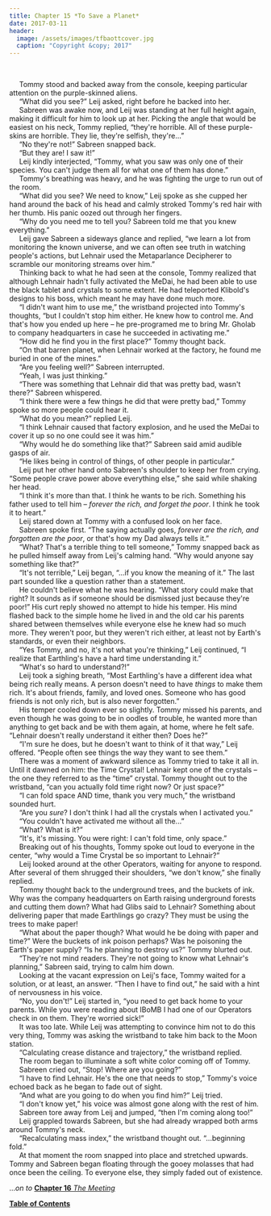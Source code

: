 ```yaml
---
title: Chapter 15 *To Save a Planet*
date: 2017-03-11
header:
  image: /assets/images/tfbaottcover.jpg
  caption: "Copyright &copy; 2017"
---
```

<br>

&nbsp;&nbsp;&nbsp;&nbsp;&nbsp;Tommy stood and backed away from the console, keeping particular attention on the purple-skinned aliens.<br>
&nbsp;&nbsp;&nbsp;&nbsp;&nbsp;“What did you see?” Leij asked, right before he backed into her.<br>
&nbsp;&nbsp;&nbsp;&nbsp;&nbsp;Sabreen was awake now, and Leij was standing at her full height again, making it difficult for him to look up at her. Picking the angle that would be easiest on his neck, Tommy replied, “they're horrible. All of these purple-skins are horrible. They lie, they're selfish, they're...”<br>
&nbsp;&nbsp;&nbsp;&nbsp;&nbsp;“No they're not!” Sabreen snapped back.<br>
&nbsp;&nbsp;&nbsp;&nbsp;&nbsp;“But they are! I saw it!”<br>
&nbsp;&nbsp;&nbsp;&nbsp;&nbsp;Leij kindly interjected, “Tommy, what you saw was only one of their species. You can't judge them all for what one of them has done.”<br>
&nbsp;&nbsp;&nbsp;&nbsp;&nbsp;Tommy's breathing was heavy, and he was fighting the urge to run out of the room.<br>
&nbsp;&nbsp;&nbsp;&nbsp;&nbsp;“What did you see? We need to know,” Leij spoke as she cupped her hand around the back of his head and calmly stroked Tommy's red hair with her thumb. His panic oozed out through her fingers.<br>
&nbsp;&nbsp;&nbsp;&nbsp;&nbsp;“Why do you need me to tell you? Sabreen told me that you knew everything.”<br>
&nbsp;&nbsp;&nbsp;&nbsp;&nbsp;Leij gave Sabreen a sideways glance and replied, “we learn a lot from monitoring the known universe, and we can often see truth in watching people's actions, but Lehnair used the Metaparlance Decipherer to scramble our monitoring streams over him.”<br>
&nbsp;&nbsp;&nbsp;&nbsp;&nbsp;Thinking back to what he had seen at the console, Tommy realized that although Lehnair hadn't fully activated the MeDai, he had been able to use the black tablet and crystals to some extent. He had teleported Klibold's designs to his boss, which meant he may have done much more.<br>
&nbsp;&nbsp;&nbsp;&nbsp;&nbsp;“I didn't want him to use me,” the wristband projected into Tommy's thoughts, “but I couldn't stop him either. He knew how to control me. And that's how you ended up here – he pre-programed me to bring Mr. Gholab to company headquarters in case he succeeded in activating me.”<br>
&nbsp;&nbsp;&nbsp;&nbsp;&nbsp;“How did he find you in the first place?” Tommy thought back.<br>
&nbsp;&nbsp;&nbsp;&nbsp;&nbsp;“On that barren planet, when Lehnair worked at the factory, he found me buried in one of the mines.”<br>
&nbsp;&nbsp;&nbsp;&nbsp;&nbsp;“Are you feeling well?” Sabreen interrupted.<br>
&nbsp;&nbsp;&nbsp;&nbsp;&nbsp;“Yeah, I was just thinking.”<br>
&nbsp;&nbsp;&nbsp;&nbsp;&nbsp;“There was something that Lehnair did that was pretty bad, wasn't there?” Sabreen whispered.<br>
&nbsp;&nbsp;&nbsp;&nbsp;&nbsp;“I think there were a few things he did that were pretty bad,” Tommy spoke so more people could hear it.<br>
&nbsp;&nbsp;&nbsp;&nbsp;&nbsp;“What do you mean?” replied Leij.<br>
&nbsp;&nbsp;&nbsp;&nbsp;&nbsp;“I think Lehnair caused that factory explosion, and he used the MeDai to cover it up so no one could see it was him.”<br>
&nbsp;&nbsp;&nbsp;&nbsp;&nbsp;“Why would he do something like that?” Sabreen said amid audible gasps of air.<br>
&nbsp;&nbsp;&nbsp;&nbsp;&nbsp;“He likes being in control of things, of other people in particular.”<br>
&nbsp;&nbsp;&nbsp;&nbsp;&nbsp;Leij put her other hand onto Sabreen's shoulder to keep her from crying. “Some people crave power above everything else,” she said while shaking her head.<br>
&nbsp;&nbsp;&nbsp;&nbsp;&nbsp;“I think it's more than that. I think he wants to be rich. Something his father used to tell him – *forever the rich, and forget the poor*. I think he took it to heart.”<br>
&nbsp;&nbsp;&nbsp;&nbsp;&nbsp;Leij stared down at Tommy with a confused look on her face.<br>
&nbsp;&nbsp;&nbsp;&nbsp;&nbsp;Sabreen spoke first. “The saying actually goes, *forever are the rich, and forgotten are the poor*, or that's how my Dad always tells it.”<br>
&nbsp;&nbsp;&nbsp;&nbsp;&nbsp;“What? That's a terrible thing to tell someone,” Tommy snapped back as he pulled himself away from Leij's calming hand. “Why would anyone say something like that?”<br>
&nbsp;&nbsp;&nbsp;&nbsp;&nbsp;“It's not terrible,” Leij began, “...if you know the meaning of it.” The last part sounded like a question rather than a statement.<br>
&nbsp;&nbsp;&nbsp;&nbsp;&nbsp;He couldn't believe what he was hearing. “What story could make that right? It sounds as if someone should be dismissed just because they're poor!” His curt reply showed no attempt to hide his temper. His mind flashed back to the simple home he lived in and the old car his parents shared between themselves while everyone else he knew had so much more. They weren't poor, but they weren't rich either, at least not by Earth's standards, or even their neighbors.<br>
&nbsp;&nbsp;&nbsp;&nbsp;&nbsp;“Yes Tommy, and no, it's not what you're thinking,” Leij continued, “I realize that Earthling's have a hard time understanding it.”<br>
&nbsp;&nbsp;&nbsp;&nbsp;&nbsp;“What's so hard to understand?!”<br>
&nbsp;&nbsp;&nbsp;&nbsp;&nbsp;Leij took a sighing breath, “Most Earthling's have a different idea what being rich really means. A person doesn't need to have *things* to make them rich. It's about friends, family, and loved ones. Someone who has good friends is not only rich, but is also never forgotten.”<br>
&nbsp;&nbsp;&nbsp;&nbsp;&nbsp;His temper cooled down ever so slightly. Tommy missed his parents, and even though he was going to be in oodles of trouble, he wanted more than anything to get back and be with them again, at home, where he felt safe. “Lehnair doesn't really understand it either then? Does he?”<br>
&nbsp;&nbsp;&nbsp;&nbsp;&nbsp;“I'm sure he does, but he doesn't want to think of it that way,” Leij offered. “People often see things the way they want to see them.”<br>
&nbsp;&nbsp;&nbsp;&nbsp;&nbsp;There was a moment of awkward silence as Tommy tried to take it all in. Until it dawned on him: the Time Crystal! Lehnair kept one of the crystals – the one they referred to as the “time” crystal. Tommy thought out to the wristband, “can you actually fold time right now? Or just space?”<br>
&nbsp;&nbsp;&nbsp;&nbsp;&nbsp;“I can fold space AND time, thank you very much,” the wristband sounded hurt.<br>
&nbsp;&nbsp;&nbsp;&nbsp;&nbsp;“Are you *sure*? I don't think I had all the crystals when I activated you.”<br>
&nbsp;&nbsp;&nbsp;&nbsp;&nbsp;“You couldn't have activated me without all the...”<br>
&nbsp;&nbsp;&nbsp;&nbsp;&nbsp;“What? What is it?”<br>
&nbsp;&nbsp;&nbsp;&nbsp;&nbsp;“It's, it's missing. You were right: I can't fold time, only space.”<br>
&nbsp;&nbsp;&nbsp;&nbsp;&nbsp;Breaking out of his thoughts, Tommy spoke out loud to everyone in the center, “why would a Time Crystal be so important to Lehnair?”<br>
&nbsp;&nbsp;&nbsp;&nbsp;&nbsp;Leij looked around at the other Operators, waiting for anyone to respond. After several of them shrugged their shoulders, “we don't know,” she finally replied.<br>
&nbsp;&nbsp;&nbsp;&nbsp;&nbsp;Tommy thought back to the underground trees, and the buckets of ink. Why was the company headquarters on Earth raising underground forests and cutting them down? What had Glibs said to Lehnair? Something about delivering paper that made Earthlings go crazy? They must be using the trees to make paper!<br>
&nbsp;&nbsp;&nbsp;&nbsp;&nbsp;“What about the paper though? What would he be doing with paper and time?” Were the buckets of ink poison perhaps? Was he poisoning the Earth's paper supply? “Is he planning to destroy us?” Tommy blurted out.<br>
&nbsp;&nbsp;&nbsp;&nbsp;&nbsp;“They're not mind readers. They're not going to know what Lehnair's planning,” Sabreen said, trying to calm him down.<br>
&nbsp;&nbsp;&nbsp;&nbsp;&nbsp;Looking at the vacant expression on Leij's face, Tommy waited for a solution, or at least, an answer. “Then I have to find out,” he said with a hint of nervousness in his voice.<br>
&nbsp;&nbsp;&nbsp;&nbsp;&nbsp;“No, you don't!” Leij started in, “you need to get back home to your parents. While you were reading about IBoMB I had one of our Operators check in on them. They're worried sick!”<br>
&nbsp;&nbsp;&nbsp;&nbsp;&nbsp;It was too late. While Leij was attempting to convince him not to do this very thing, Tommy was asking the wristband to take him back to the Moon station. <br>
&nbsp;&nbsp;&nbsp;&nbsp;&nbsp;“Calculating crease distance and trajectory,” the wristband replied.<br>
&nbsp;&nbsp;&nbsp;&nbsp;&nbsp;The room began to illuminate a soft white color coming off of Tommy.<br>
&nbsp;&nbsp;&nbsp;&nbsp;&nbsp;Sabreen cried out, “Stop! Where are you going?”<br>
&nbsp;&nbsp;&nbsp;&nbsp;&nbsp;“I have to find Lehnair. He's the one that needs to stop,” Tommy's voice echoed back as he began to fade out of sight.<br>
&nbsp;&nbsp;&nbsp;&nbsp;&nbsp;“And what are you going to do when you find him?” Leij tried.<br>
&nbsp;&nbsp;&nbsp;&nbsp;&nbsp;“I don't know yet,” his voice was almost gone along with the rest of him.<br>
&nbsp;&nbsp;&nbsp;&nbsp;&nbsp;Sabreen tore away from Leij and jumped, “then I'm coming along too!”<br>
&nbsp;&nbsp;&nbsp;&nbsp;&nbsp;Leij grappled towards Sabreen, but she had already wrapped both arms around Tommy's neck.<br>
&nbsp;&nbsp;&nbsp;&nbsp;&nbsp;“Recalculating mass index,” the wristband thought out. “...beginning fold.”<br>
&nbsp;&nbsp;&nbsp;&nbsp;&nbsp;At that moment the room snapped into place and stretched upwards. Tommy and Sabreen began floating through the gooey molasses that had once been the ceiling. To everyone else, they simply faded out of existence.<br>

...*on to* [**Chapter 16** *The Meeting*](http://www.jetadams.com/tfbaott/chapter16/)

[**Table of Contents**](http://www.jetadams.com/tfbaott/contents/)